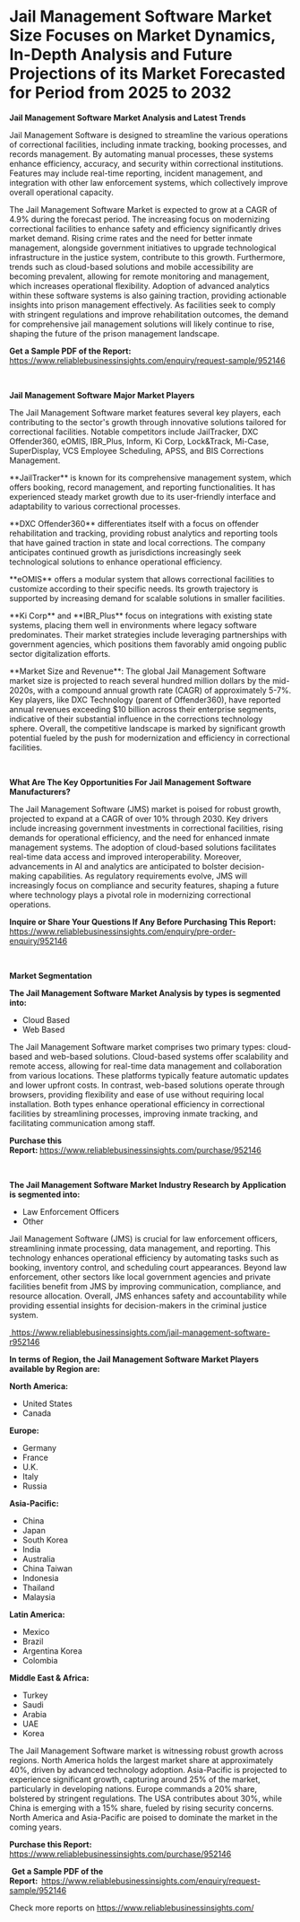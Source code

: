 <p><h1>Jail Management Software Market Size Focuses on Market Dynamics, In-Depth Analysis and Future Projections of its Market Forecasted for Period from 2025 to 2032</h1></p><p><strong>Jail Management Software Market Analysis and Latest Trends</strong></p>
<p><p>Jail Management Software is designed to streamline the various operations of correctional facilities, including inmate tracking, booking processes, and records management. By automating manual processes, these systems enhance efficiency, accuracy, and security within correctional institutions. Features may include real-time reporting, incident management, and integration with other law enforcement systems, which collectively improve overall operational capacity.</p><p>The Jail Management Software Market is expected to grow at a CAGR of 4.9% during the forecast period. The increasing focus on modernizing correctional facilities to enhance safety and efficiency significantly drives market demand. Rising crime rates and the need for better inmate management, alongside government initiatives to upgrade technological infrastructure in the justice system, contribute to this growth. Furthermore, trends such as cloud-based solutions and mobile accessibility are becoming prevalent, allowing for remote monitoring and management, which increases operational flexibility. Adoption of advanced analytics within these software systems is also gaining traction, providing actionable insights into prison management effectively. As facilities seek to comply with stringent regulations and improve rehabilitation outcomes, the demand for comprehensive jail management solutions will likely continue to rise, shaping the future of the prison management landscape.</p></p>
<p><strong>Get a Sample PDF of the Report:&nbsp;</strong> <a href="https://www.reliablebusinessinsights.com/enquiry/request-sample/952146?utm_campaign=2245&utm_medium=2&utm_source=Github&utm_content=ia&utm_term=06032025&utm_id=jail-management-software">https://www.reliablebusinessinsights.com/enquiry/request-sample/952146</a></p>
<p>&nbsp;</p>
<p><strong>Jail Management Software Major Market Players</strong></p>
<p><p>The Jail Management Software market features several key players, each contributing to the sector's growth through innovative solutions tailored for correctional facilities. Notable competitors include JailTracker, DXC Offender360, eOMIS, IBR_Plus, Inform, Ki Corp, Lock&Track, Mi-Case, SuperDisplay, VCS Employee Scheduling, APSS, and BIS Corrections Management.</p><p>**JailTracker** is known for its comprehensive management system, which offers booking, record management, and reporting functionalities. It has experienced steady market growth due to its user-friendly interface and adaptability to various correctional processes. </p><p>**DXC Offender360** differentiates itself with a focus on offender rehabilitation and tracking, providing robust analytics and reporting tools that have gained traction in state and local corrections. The company anticipates continued growth as jurisdictions increasingly seek technological solutions to enhance operational efficiency.</p><p>**eOMIS** offers a modular system that allows correctional facilities to customize according to their specific needs. Its growth trajectory is supported by increasing demand for scalable solutions in smaller facilities.</p><p>**Ki Corp** and **IBR_Plus** focus on integrations with existing state systems, placing them well in environments where legacy software predominates. Their market strategies include leveraging partnerships with government agencies, which positions them favorably amid ongoing public sector digitalization efforts.</p><p>**Market Size and Revenue**: The global Jail Management Software market size is projected to reach several hundred million dollars by the mid-2020s, with a compound annual growth rate (CAGR) of approximately 5-7%. Key players, like DXC Technology (parent of Offender360), have reported annual revenues exceeding $10 billion across their enterprise segments, indicative of their substantial influence in the corrections technology sphere. Overall, the competitive landscape is marked by significant growth potential fueled by the push for modernization and efficiency in correctional facilities.</p></p>
<p>&nbsp;</p>
<p><strong>What Are The Key Opportunities For Jail Management Software Manufacturers?</strong></p>
<p><p>The Jail Management Software (JMS) market is poised for robust growth, projected to expand at a CAGR of over 10% through 2030. Key drivers include increasing government investments in correctional facilities, rising demands for operational efficiency, and the need for enhanced inmate management systems. The adoption of cloud-based solutions facilitates real-time data access and improved interoperability. Moreover, advancements in AI and analytics are anticipated to bolster decision-making capabilities. As regulatory requirements evolve, JMS will increasingly focus on compliance and security features, shaping a future where technology plays a pivotal role in modernizing correctional operations.</p></p>
<p><strong>Inquire or Share Your Questions If Any Before Purchasing This Report:</strong> <a href="https://www.reliablebusinessinsights.com/enquiry/pre-order-enquiry/952146?utm_campaign=2245&utm_medium=2&utm_source=Github&utm_content=ia&utm_term=06032025&utm_id=jail-management-software">https://www.reliablebusinessinsights.com/enquiry/pre-order-enquiry/952146</a></p>
<p>&nbsp;</p>
<p><strong>Market Segmentation</strong></p>
<p><strong>The Jail Management Software Market Analysis by types is segmented into:</strong></p>
<p><ul><li>Cloud Based</li><li>Web Based</li></ul></p>
<p><p>The Jail Management Software market comprises two primary types: cloud-based and web-based solutions. Cloud-based systems offer scalability and remote access, allowing for real-time data management and collaboration from various locations. These platforms typically feature automatic updates and lower upfront costs. In contrast, web-based solutions operate through browsers, providing flexibility and ease of use without requiring local installation. Both types enhance operational efficiency in correctional facilities by streamlining processes, improving inmate tracking, and facilitating communication among staff.</p></p>
<p><strong>Purchase this Report:&nbsp;</strong><a href="https://www.reliablebusinessinsights.com/purchase/952146?utm_campaign=2245&utm_medium=2&utm_source=Github&utm_content=ia&utm_term=06032025&utm_id=jail-management-software">https://www.reliablebusinessinsights.com/purchase/952146</a></p>
<p>&nbsp;</p>
<p><strong>The Jail Management Software Market Industry Research by Application is segmented into:</strong></p>
<p><ul><li>Law Enforcement Officers</li><li>Other</li></ul></p>
<p><p>Jail Management Software (JMS) is crucial for law enforcement officers, streamlining inmate processing, data management, and reporting. This technology enhances operational efficiency by automating tasks such as booking, inventory control, and scheduling court appearances. Beyond law enforcement, other sectors like local government agencies and private facilities benefit from JMS by improving communication, compliance, and resource allocation. Overall, JMS enhances safety and accountability while providing essential insights for decision-makers in the criminal justice system.</p></p>
<p><a href="https://www.reliablebusinessinsights.com/jail-management-software-r952146?utm_campaign=2245&utm_medium=2&utm_source=Github&utm_content=ia&utm_term=06032025&utm_id=jail-management-software">&nbsp;https://www.reliablebusinessinsights.com/jail-management-software-r952146</a></p>
<p><strong>In terms of Region, the Jail Management Software Market Players available by Region are:</strong></p>
<p>
    <p> <strong> North America: </strong>
        <ul>
            <li>United States</li>
            <li>Canada</li>
        </ul>
        </p> 
    <p> <strong> Europe: </strong>
        <ul>
            <li>Germany</li>
            <li>France</li>
            <li>U.K.</li>
            <li>Italy</li>
            <li>Russia</li>
        </ul>
        </p> 
    <p> <strong> Asia-Pacific: </strong>
        <ul>
            <li>China</li>
            <li>Japan</li>
            <li>South Korea</li>
            <li>India</li>
            <li>Australia</li>
            <li>China Taiwan</li>
            <li>Indonesia</li>
            <li>Thailand</li>
            <li>Malaysia</li>
        </ul>
        </p> 
    <p> <strong> Latin America: </strong>
        <ul>
            <li>Mexico</li>
            <li>Brazil</li>
            <li>Argentina Korea</li>
            <li>Colombia</li>
        </ul>
        </p> 
    <p> <strong> Middle East & Africa: </strong>
        <ul>
            <li>Turkey</li>
            <li>Saudi</li>
            <li>Arabia</li>
            <li>UAE</li>
            <li>Korea</li>
        </ul>
    </p>
    </p>
<p><p>The Jail Management Software market is witnessing robust growth across regions. North America holds the largest market share at approximately 40%, driven by advanced technology adoption. Asia-Pacific is projected to experience significant growth, capturing around 25% of the market, particularly in developing nations. Europe commands a 20% share, bolstered by stringent regulations. The USA contributes about 30%, while China is emerging with a 15% share, fueled by rising security concerns. North America and Asia-Pacific are poised to dominate the market in the coming years.</p></p>
<p><strong>Purchase this Report: </strong><a href="https://www.reliablebusinessinsights.com/purchase/952146?utm_campaign=2245&utm_medium=2&utm_source=Github&utm_content=ia&utm_term=06032025&utm_id=jail-management-software">https://www.reliablebusinessinsights.com/purchase/952146</a></p>
<p>&nbsp;<strong>Get a Sample PDF of the Report:&nbsp;&nbsp;</strong><a href="https://www.reliablebusinessinsights.com/enquiry/request-sample/952146?utm_campaign=2245&utm_medium=2&utm_source=Github&utm_content=ia&utm_term=06032025&utm_id=jail-management-software">https://www.reliablebusinessinsights.com/enquiry/request-sample/952146</a></p>
<p><strong></strong></p>
<p>Check more reports on <a href="https://www.reliablebusinessinsights.com/?utm_campaign=2245&utm_medium=2&utm_source=Github&utm_content=ia&utm_term=06032025&utm_id=jail-management-software">https://www.reliablebusinessinsights.com/</a></p>